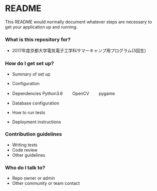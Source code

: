 # README #

This README would normally document whatever steps are necessary to get your application up and running.

### What is this repository for? ###

* 2017年度京都大学電気電子工学科サマーキャンプ用プログラム(3回生)

### How do I get set up? ###

* Summary of set up
* Configuration
* Dependencies
Python3.6　　
OpenCV　　
pygame　　
* Database configuration
* How to run tests

* Deployment instructions

### Contribution guidelines ###

* Writing tests
* Code review
* Other guidelines

### Who do I talk to? ###

* Repo owner or admin
* Other community or team contact